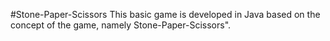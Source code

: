 #Stone-Paper-Scissors
This basic game is developed in Java based on the concept of the game, namely Stone-Paper-Scissors".
